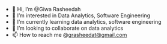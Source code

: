 - 👋 Hi, I’m @Giwa Rasheedah
- 👀 I’m interested in Data Analytics, Software Engineering
- 🌱 I’m currently learning data analytics, software engineering
- 💞️ I’m looking to collaborate on data analytics
- 📫 How to reach me @grasheedat@gmail.com

<!---
Giwa Rasheedah/Giwa Rasheedah is a ✨ special ✨ repository because its `README.md` (this file) appears on your GitHub profile.
You can click the Preview link to take a look at your changes.
--->
